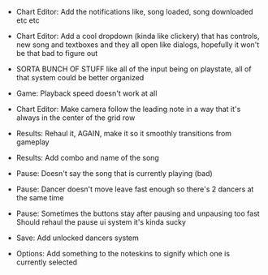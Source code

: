- Chart Editor: Add the notifications like, song loaded, song downloaded etc etc

- Chart Editor: Add a cool dropdown (kinda like clickery) that has controls, new song and textboxes and they all open like dialogs, hopefully it won't be that bad to figure out  

- SORTA BUNCH OF STUFF like all of the input being on playstate, all of that system could be better organized
- Game: Playback speed doesn't work at all

- Chart Editor: Make camera follow the leading note in a way that it's always in the center of the grid row

- Results: Rehaul it, AGAIN, make it so it smoothly transitions from gameplay
- Results: Add combo and name of the song

- Pause: Doesn't say the song that is currently playing (bad)
- Pause: Dancer doesn't move leave fast enough so there's 2 dancers at the same time
- Pause: Sometimes the buttons stay after pausing and unpausing too fast
	Should rehaul the pause ui system it's kinda sucky

- Save: Add unlocked dancers system
- Options: Add something to the noteskins to signify which one is currently selected

<!-- - Add events for bpm changes, this can be done with having an array of ChartBPM which would have something like this
```ts
class ChartBPM {
	time: 20.6
	value: 160,
	tweenSpeed: 0,
}
```

And then a song will have an array of that and when time is reached a tween will get triggered which will be linear and will take 'tweenSpeed' seconds, and then do Conductor.changeBPM(p) -->
